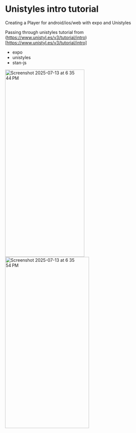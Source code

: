 # Unistyles intro tutorial

Creating a Player for android/ios/web with expo and Unistyles

Passing through unistyles tutorial from (https://www.unistyl.es/v3/tutorial/intro)[https://www.unistyl.es/v3/tutorial/intro] 

- expo
- unistyles
- stan-js


<img width="257" height="609" alt="Screenshot 2025-07-13 at 6 35 44 PM" src="https://github.com/user-attachments/assets/072a0040-81a5-4416-9e8f-68c998fc17cf" />
<img width="272" height="557" alt="Screenshot 2025-07-13 at 6 35 54 PM" src="https://github.com/user-attachments/assets/f570f761-9a17-4ce0-a3c3-afd7fbe6b5a8" />

